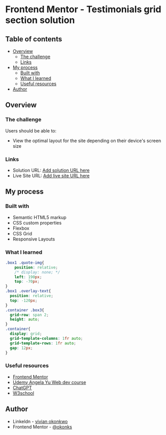# Frontend Mentor - Testimonials grid section solution

## Table of contents

- [Overview](#overview)
  - [The challenge](#the-challenge)
  - [Links](#links)
- [My process](#my-process)
  - [Built with](#built-with)
  - [What I learned](#what-i-learned)
  - [Useful resources](#useful-resources)
- [Author](#author)


## Overview

### The challenge

Users should be able to:

- View the optimal layout for the site depending on their device's screen size

### Links

- Solution URL: [Add solution URL here](https://your-solution-url.com)
- Live Site URL: [Add live site URL here](https://your-live-site-url.com)

## My process

### Built with

- Semantic HTML5 markup
- CSS custom properties
- Flexbox
- CSS Grid
- Responsive Layouts

### What I learned

```css
.box1 .quote-img{
    position: relative;
    /* display: none; */
    left: 190px;
    top: -70px;
}
.box1 .overlay-text{
  position: relative;
  top: -120px;
}
.container .box3{
  grid-row: span 2;
  height: auto;
}
.container{
  display: grid;
  grid-template-columns: 1fr auto;
  grid-template-rows: 1fr auto;
  gap: 12px;
}
```

### Useful resources

- [Frontend Mentor](https://www.frontendmentor.io/home)
- [Udemy Angela Yu Web dev course](https://www.udemy.com/course/the-complete-web-development-bootcamp/)
- [ChatGPT](https://chat.openai.com/) 
- [W3school](https://www.w3schools.com/) 

## Author

- Linkeldn - [vivian okonkwo](https://www.linkedin.com/in/vivian-okonkwo-24b228253/)
- Frontend Mentor - [@okonks](https://www.frontendmentor.io/profile/okonks)



